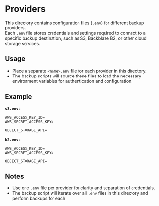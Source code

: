 # Providers

This directory contains configuration files (`.env`) for different backup providers.  
Each `.env` file stores credentials and settings required to connect to a specific backup destination, such as S3, Backblaze B2, or other cloud storage services.

## Usage

- Place a separate `<name>.env` file for each provider in this directory.
- The backup scripts will source these files to load the necessary environment variables for authentication and configuration.

## Example

**`s3.env`:**
```env
AWS_ACCESS_KEY_ID=
AWS_SECRET_ACCESS_KEY=

OBJECT_STORAGE_API=
```

**`b2.env`:**
```env
AWS_ACCESS_KEY_ID=
AWS_SECRET_ACCESS_KEY=

OBJECT_STORAGE_API=
```

## Notes

- Use one `.env` file per provider for clarity and separation of credentials.
- The backup script will iterate over all `.env` files in this directory and perform backups for each